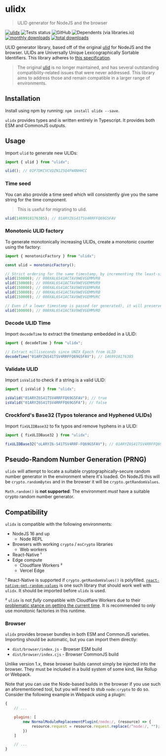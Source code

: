 # ulidx
> ULID generator for NodeJS and the browser

[![ulidx](https://img.shields.io/npm/v/ulidx?color=blue&label=ulidx&logo=npm&style=flat-square)](https://www.npmjs.com/package/ulidx) ![Tests status](https://github.com/perry-mitchell/ulidx/actions/workflows/test.yml/badge.svg) ![GitHub](https://img.shields.io/github/license/perry-mitchell/ulidx) ![Dependents (via libraries.io)](https://img.shields.io/librariesio/dependents/npm/ulidx) [![monthly downloads](https://img.shields.io/npm/dm/ulidx.svg)](https://www.npmjs.com/package/ulidx) [![total downloads](https://img.shields.io/npm/dt/ulidx.svg?label=total%20downloads)](https://www.npmjs.com/package/ulidx)

ULID generator library, based off of the original [ulid](https://github.com/ulid/javascript) for NodeJS and the browser. ULIDs are Universally Unique Lexicographically Sortable Identifiers. This library adheres to [this specification](https://github.com/ulid/spec).

> The original [ulid](https://github.com/ulid/javascript) is no longer maintained, and has several outstanding compatibility-related issues that were never addressed. This library aims to address those and remain compatible in a larger range of environments.

## Installation

Install using npm by running: `npm install ulidx --save`.

`ulidx` provides types and is written entirely in Typescript. It provides both ESM and CommonJS outputs.

## Usage

Import `ulid` to generate new ULIDs:

```typescript
import { ulid } from "ulidx";

ulid(); // 01F7DKCVCVDZN1Z5Q4FWANHHCC
```

### Time seed

You can also provide a time seed which will consistently give you the same string for the time component.

> This is useful for migrating to ulid.

```typescript
ulid(1469918176385); // 01ARYZ6S41TSV4RRFFQ69G5FAV
```

### Monotonic ULID factory

To generate monotonically increasing ULIDs, create a monotonic counter using the factory:

```typescript
import { monotonicFactory } from "ulidx";

const ulid = monotonicFactory();

// Strict ordering for the same timestamp, by incrementing the least-significant random bit by 1
ulid(150000); // 000XAL6S41ACTAV9WEVGEMMVR8
ulid(150000); // 000XAL6S41ACTAV9WEVGEMMVR9
ulid(150000); // 000XAL6S41ACTAV9WEVGEMMVRA
ulid(150000); // 000XAL6S41ACTAV9WEVGEMMVRB
ulid(150000); // 000XAL6S41ACTAV9WEVGEMMVRC

// Even if a lower timestamp is passed (or generated), it will preserve sort order
ulid(100000); // 000XAL6S41ACTAV9WEVGEMMVRD
```

### Decode ULID Time

Import `decodeTime` to extract the timestamp embedded in a ULID:

```typescript
import { decodeTime } from "ulidx";

// Extract milliseconds since UNIX Epoch from ULID
decodeTime("01ARYZ6S41TSV4RRFFQ69G5FAV"); // 1469918176385
```

### Validate ULID

Import `isValid` to check if a string is a valid ULID:

```typescript
import { isValid } from "ulidx";

isValid("01ARYZ6S41TSV4RRFFQ69G5FAV"); // true
isValid("01ARYZ6S41TSV4RRFFQ69G5FA"); // false
```

### Crockford's Base32 (Typos tolerance and Hyphened ULIDs)

Import `fixULIDBase32` to fix typos and remove hyphens in a ULID:

```typescript
import { fixULIDBase32 } from "ulidx";

fixULIDBase32("oLARYZ6-S41TSV4RRF-FQ69G5FAV"); // 01ARYZ6S41TSV4RRFFQ69G5FAV
```

## Pseudo-Random Number Generation (PRNG)

`ulidx` will attempt to locate a suitable cryptographically-secure random number generator in the environment where it's loaded. On NodeJS this will be `crypto.randomBytes` and in the browser it will be `crypto.getRandomValues`.

`Math.random()` is **not supported**: The environment _must_ have a suitable crypto random number generator.

## Compatibility

`ulidx` is compatible with the following environments:

 * NodeJS 16 and up
   * Node REPL
 * Browsers with working `crypto` / `msCrypto` libraries
   * Web workers
 * React-Native ¹
 * Edge compute
   * Cloudflare Workers ²
   * Vercel Edge

 ¹ React-Native is supported if `crypto.getRandomValues()` is polyfilled. [`react-native-get-random-values`](https://github.com/LinusU/react-native-get-random-values) is one such library that should work well with `ulidx`. It should be imported before `ulidx` is used.

 ² `ulidx` is not _fully_ compatible with Cloudflare Workers due to their [problematic stance on getting the current time](https://developers.cloudflare.com/workers/learning/security-model#step-1-disallow-timers-and-multi-threading). It is recommended to only use monotonic factories in this runtime.

### Browser

`ulidx` provides browser bundles in both ESM and CommonJS varieties. Importing should be automatic, but you can import them directly:

 * `dist/browser/index.js` - Browser ESM build
 * `dist/browser/index.cjs` - Browser CommonJS build

Unlike version 1.x, these browser builds cannot simply be injected into the browser. They must be included in a build system of some kind, like Rollup or Webpack.

Note that you can use the Node-based builds in the browser if you use such an aforementioned tool, but you will need to stub `node:crypto` to do so. Consider the following example in Webpack using a plugin:

```javascript
{
    // ...

    plugins: [
        new NormalModuleReplacementPlugin(/node:/, (resource) => {
            resource.request = resource.request.replace(/^node:/, "");
        })
    ]

    // ...
}
```
